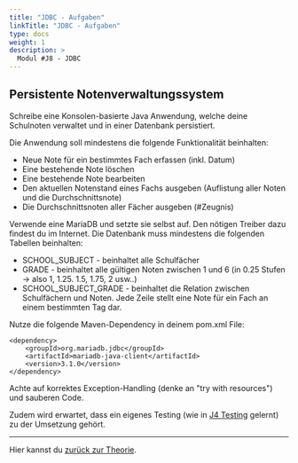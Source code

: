 ```yaml
---
title: "JDBC - Aufgaben"
linkTitle: "JDBC - Aufgaben"
type: docs
weight: 1
description: >
  Modul #J8 - JDBC
---
```


## Persistente Notenverwaltungssystem

Schreibe eine Konsolen-basierte Java Anwendung, welche deine Schulnoten verwaltet und in einer Datenbank persistiert.

Die Anwendung soll mindestens die folgende Funktionalität beinhalten:

- Neue Note für ein bestimmtes Fach erfassen (inkl. Datum)
- Eine bestehende Note löschen
- Eine bestehende Note bearbeiten
- Den aktuellen Notenstand eines Fachs ausgeben (Auflistung aller Noten und die Durchschnittsnote)
- Die Durchschnittsnoten aller Fächer ausgeben (#Zeugnis)

Verwende eine MariaDB und setzte sie selbst auf. Den nötigen Treiber dazu findest du im Internet.
Die Datenbank muss mindestens die folgenden Tabellen beinhalten:

- SCHOOL_SUBJECT - beinhaltet alle Schulfächer
- GRADE - beinhaltet alle gültigen Noten zwischen 1 und 6 (in 0.25 Stufen -> also 1, 1.25. 1.5, 1.75, 2 usw..)
- SCHOOL_SUBJECT_GRADE - beinhaltet die Relation zwischen Schulfächern und Noten. Jede Zeile stellt eine Note für ein Fach an einem bestimmten Tag dar.

Nutze die folgende Maven-Dependency in deinem pom.xml File:

```
<dependency>
    <groupId>org.mariadb.jdbc</groupId>
    <artifactId>mariadb-java-client</artifactId>
    <version>3.1.0</version>
</dependency>
```

Achte auf korrektes Exception-Handling (denke an "try with resources") und sauberen Code.

Zudem wird erwartet, dass ein eigenes Testing (wie in [J4 Testing](../../../../docs/java/java-testing) gelernt) zu der Umsetzung gehört.

---

Hier kannst du [zurück zur Theorie](../../../../docs/java/java-jdbc).
